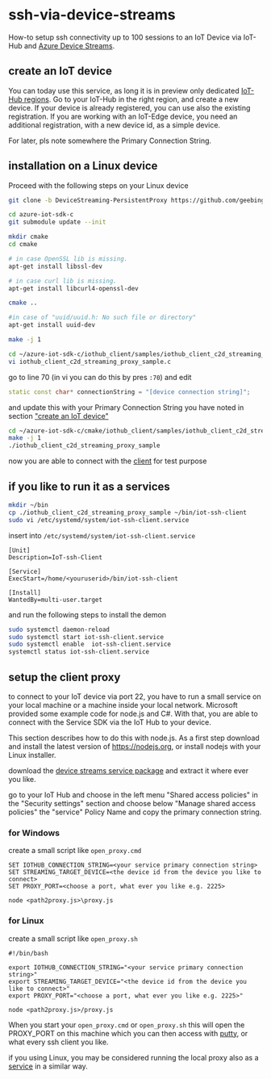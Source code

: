 # ssh-via-device-streams
How-to setup ssh connectivity up to 100 sessions to an IoT Device via IoT-Hub and [Azure Device Streams](https://docs.microsoft.com/en-us/azure/iot-hub/iot-hub-device-streams-overview). 


## create an IoT device

You can today use this service, as long it is in preview only dedicated [IoT-Hub regions](https://docs.microsoft.com/en-us/azure/iot-hub/iot-hub-device-streams-overview#regional-availability). Go to your IoT-Hub in the right region, and create a new device. If your device is already registered, you can use also the existing registration. If you are working with an IoT-Edge device, you need an additional registration, with a new device id, as a simple device. 

For later, pls note somewhere the Primary Connection String.

## installation on a Linux device

Proceed with the following steps on your Linux device 

```bash
git clone -b DeviceStreaming-PersistentProxy https://github.com/geebinge/azure-iot-sdk-c.git

cd azure-iot-sdk-c
git submodule update --init

mkdir cmake
cd cmake

# in case OpenSSL lib is missing. 
apt-get install libssl-dev 

# in case curl lib is missing. 
apt-get install libcurl4-openssl-dev

cmake ..  

#in case of "uuid/uuid.h: No such file or directory"
apt-get install uuid-dev

make -j 1 

cd ~/azure-iot-sdk-c/iothub_client/samples/iothub_client_c2d_streaming_proxy_sample
vi iothub_client_c2d_streaming_proxy_sample.c 

```

go to line 70 (in vi you can do this by pres `:70`) and edit 
```cpp 
static const char* connectionString = "[device connection string]";
```
and update this with your Primary Connection String you have noted in section ["create an IoT device"](#create-an-IoT-device)

```bash
cd ~/azure-iot-sdk-c/cmake/iothub_client/samples/iothub_client_c2d_streaming_proxy_sample
make -j 1 
./iothub_client_c2d_streaming_proxy_sample
```

now you are able to connect with the [client](#-setup-the-client-proxy) for test purpose

## if you like to run it as a services 

```bash
mkdir ~/bin 
cp ./iothub_client_c2d_streaming_proxy_sample ~/bin/iot-ssh-client
sudo vi /etc/systemd/system/iot-ssh-client.service
```

insert into `/etc/systemd/system/iot-ssh-client.service`


	[Unit]
	Description=IoT-ssh-Client
	
	[Service]
	ExecStart=/home/<youruserid>/bin/iot-ssh-client
	
	[Install]
	WantedBy=multi-user.target

and run the following steps to install the demon

```bash
sudo systemctl daemon-reload
sudo systemctl start iot-ssh-client.service
sudo systemctl enable  iot-ssh-client.service
systemctl status iot-ssh-client.service
```

## setup the client proxy

to connect to your IoT device via port 22, you have to run a small service on your local machine or a machine inside your local network. Microsoft provided some example code for node.js and C#. With that, you are able to connect with the Service SDK via the IoT Hub to your device. 

This section describes how to do this with node.js. As a first step download and install the latest version of https://nodejs.org, or install nodejs with your Linux installer. 

download the [device streams service package](https://github.com/geebinge/ssh-via-device-streams/blob/main/device-streams-service/device-streams-service.zip) and extract it where ever you like. 

go to your IoT Hub and choose in the left menu "Shared access policies" in the "Security settings" section and choose below "Manage shared access policies" the "service" Policy Name and copy the primary connection string. 

### for Windows 

create a small script like `open_proxy.cmd`

	SET IOTHUB_CONNECTION_STRING=<your service primary connection string> 
	SET STREAMING_TARGET_DEVICE=<the device id from the device you like to connect> 
	SET PROXY_PORT=<choose a port, what ever you like e.g. 2225> 

	node <path2proxy.js>\proxy.js

### for Linux 

create a small script like `open_proxy.sh`

	#!/bin/bash 
	
	export IOTHUB_CONNECTION_STRING="<your service primary connection string>"
	export STREAMING_TARGET_DEVICE="<the device id from the device you like to connect>"
	export PROXY_PORT="<choose a port, what ever you like e.g. 2225>" 

	node <path2proxy.js>/proxy.js

When you start your `open_proxy.cmd` or `open_proxy.sh` this will open the PROXY_PORT on this machine which you can then access with [putty](https://www.chiark.greenend.org.uk/~sgtatham/putty/latest.html), or what every ssh client you like. 

if you using Linux, you may be considered running the local proxy also as a [service](#if-you-like-to-run-it-as-a-services) in a similar way.












